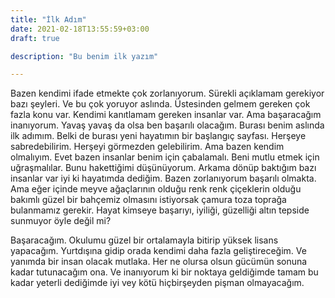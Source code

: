 ```yaml
---
title: "İlk Adım"
date: 2021-02-18T13:55:59+03:00
draft: true

description: "Bu benim ilk yazım"

---
```

Bazen kendimi ifade etmekte çok zorlanıyorum. Sürekli açıklamam gerekiyor bazı şeyleri. Ve bu çok yoruyor aslında. Üstesinden gelmem gereken çok fazla konu var. Kendimi kanıtlamam gereken insanlar var. Ama başaracağım inanıyorum. Yavaş yavaş da olsa ben başarılı olacağım. Burası benim aslında ilk adımım. Belki de burası yeni hayatımın bir başlangıç sayfası. Herşeye sabredebilirim. Herşeyi görmezden gelebilirim. Ama bazen kendim olmalıyım. Evet bazen insanlar benim için çabalamalı. Beni mutlu etmek için uğraşmalılar. Bunu hakettiğimi düşünüyorum. Arkama dönüp baktığım bazı insanlar var iyi ki hayatımda dediğim. Bazen zorlanıyorum başarılı olmakta. Ama eğer içinde meyve ağaçlarının olduğu renk renk çiçeklerin olduğu bakımlı güzel bir bahçemiz olmasını istiyorsak çamura toza toprağa bulanmamız gerekir. Hayat kimseye başarıyı, iyiliği, güzelliği altın tepside sunmuyor öyle değil mi?


Başaracağım. Okulumu güzel bir ortalamayla bitirip yüksek lisans yapacağım. Yurtdışına gidip orada kendimi daha fazla geliştireceğim. Ve yanımda bir insan olacak mutlaka. Her ne olursa olsun gücümün sonuna kadar tutunacağım ona. Ve inanıyorum ki bir noktaya geldiğimde tamam bu kadar yeterli dediğimde iyi vey kötü hiçbirşeyden pişman olmayacağım.
